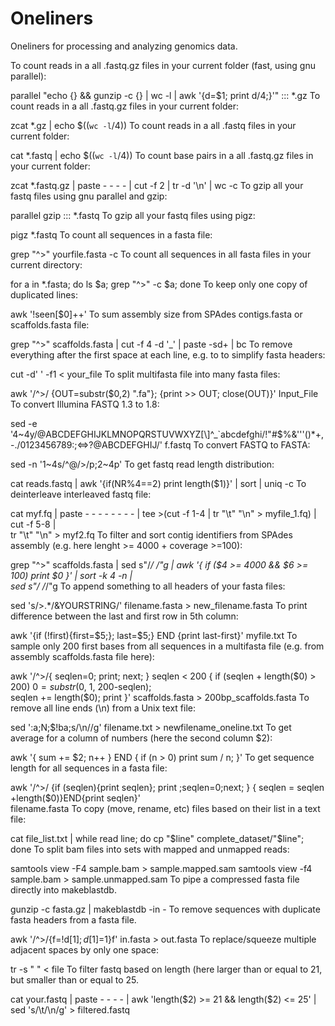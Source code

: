# Oneliners
Oneliners for processing and analyzing genomics data.

To count reads in a all .fastq.gz files in your current folder (fast, using gnu parallel):

parallel "echo {} && gunzip -c {} | wc -l | awk '{d=\$1; print d/4;}'" ::: *.gz
To count reads in a all .fastq.gz files in your current folder:

zcat *.gz | echo $((`wc -l`/4))
To count reads in a all .fastq files in your current folder:

cat *.fastq | echo $((`wc -l`/4))
To count base pairs in a all .fastq.gz files in your current folder:

zcat *.fastq.gz | paste - - - - | cut -f 2 | tr -d '\n' | wc -c 
To gzip all your fastq files using gnu parallel and gzip:

parallel gzip ::: *.fastq
To gzip all your fastq files using pigz:

pigz *.fastq
To count all sequences in a fasta file:

grep "^>" yourfile.fasta -c
To count all sequences in all fasta files in your current directory:

for a in *.fasta; do ls $a; grep "^>" -c $a; done
To keep only one copy of duplicated lines:

awk '!seen[$0]++'
To sum assembly size from SPAdes contigs.fasta or scaffolds.fasta file:

grep "^>" scaffolds.fasta | cut -f 4 -d '_' | paste -sd+ | bc
To remove everything after the first space at each line, e.g. to to simplify fasta headers:

cut -d' ' -f1 < your_file
To split multifasta file into many fasta files:

awk '/^>/ {OUT=substr($0,2) ".fa"}; {print >> OUT; close(OUT)}' Input_File
To convert Illumina FASTQ 1.3 to 1.8:

sed -e '4~4y/@ABCDEFGHIJKLMNOPQRSTUVWXYZ[\\]^_`abcdefghi/!"#$%&'\''()*+,-.\/0123456789:;<=>?@ABCDEFGHIJ/' f.fastq
To convert FASTQ to FASTA:

sed -n '1~4s/^@/>/p;2~4p' 
To get fastq read length distribution:

cat reads.fastq | awk '{if(NR%4==2) print length($1)}' | sort | uniq -c
To deinterleave interleaved fastq file:

cat myf.fq | paste - - - - - - - - | tee >(cut -f 1-4 | tr "\t" "\n" > myfile_1.fq) | cut -f 5-8 | \
tr "\t" "\n" > myf2.fq 
To filter and sort contig identifiers from SPAdes assembly (e.g. here lenght >= 4000 + coverage >=100):

grep "^>" scaffolds.fasta | sed s"/_/ /"g | awk '{ if ($4 >= 4000 && $6 >= 100) print $0 }' | sort -k 4 -n | \
sed s"/ /_/"g
To append something to all headers of your fasta files:

sed 's/>.*/&YOURSTRING/' filename.fasta > new_filename.fasta
To print difference between the last and first row in 5th column:

awk '{if (!first){first=$5;}; last=$5;} END {print last-first}' myfile.txt
To sample only 200 first bases from all sequences in a multifasta file (e.g. from assembly scaffolds.fasta file here):

awk '/^>/{ seqlen=0; print; next; } seqlen < 200 { if (seqlen + length($0) > 200) $0 = substr($0, 1, 200-seqlen);\
 seqlen += length($0); print }' scaffolds.fasta > 200bp_scaffolds.fasta
To remove all line ends (\n) from a Unix text file:

sed ':a;N;$!ba;s/\n//g' filename.txt > newfilename_oneline.txt
To get average for a column of numbers (here the second column $2):

awk '{ sum += $2; n++ } END { if (n > 0) print sum / n; }'
To get sequence length for all sequences in a fasta file:

awk '/^>/ {if (seqlen){print seqlen}; print ;seqlen=0;next; } { seqlen = seqlen +length($0)}END{print seqlen}' \
filename.fasta
To copy (move, rename, etc) files based on their list in a text file:

cat file_list.txt | while read line; do cp "$line" complete_dataset/"$line"; done
To split bam files into sets with mapped and unmapped reads:

samtools view -F4 sample.bam > sample.mapped.sam
samtools view -f4 sample.bam > sample.unmapped.sam
 To pipe a compressed fasta file directly into makeblastdb.

gunzip -c fasta.gz | makeblastdb -in -
To remove sequences with duplicate fasta headers from a fasta file.

awk '/^>/{f=!d[$1];d[$1]=1}f' in.fasta > out.fasta
To replace/squeeze multiple adjacent spaces by only one space: 

tr -s " " < file
To filter fastq based on length (here larger than or equal to 21, but smaller than or equal to 25.

cat your.fastq | paste - - - - | awk 'length($2)  >= 21 && length($2) <= 25' | sed 's/\t/\n/g' > filtered.fastq
